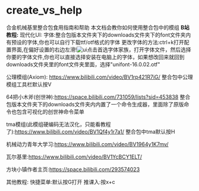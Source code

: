 # create_vs_help
合金机械基里整合包食用指南和帮助
本文档会教你如何使用整合包中的模组
**B站教程:**
现代化UI:
字体:整合包版本文件夹下的downloads文件夹下的font文件夹内有预设的字体,你也可以自行下载ttf/otf格式的字体
更改字体的方法:ctrl+k打开配置界面,在偏好设置的右边左滑!![ui](https://github.com/user-attachments/assets/7dc964ed-139a-4ba3-aa95-e2de24d0ba42)点击首选字体家族，打开字体文件，然后选择你要的字体文件,你也可以直接选择安装在电脑上的字体，如果想改回来就回到downloads文件夹里的font文件夹里面，选择"unifont-16.0.02.otf"

公理模组(Axiom): https://www.bilibili.com/video/BV1rp421R7iG/
整合包中公理模组工具栏默认按V

64把小木斧(创世神):https://space.bilibili.com/731059/lists?sid=453838
整合包版本文件夹下的downloads文件夹内内置了一个命令生成器，里面除了原版命令也包含可视化的创世神命令菜单

tma模组(此模组硬编码无法汉化，只能看教程了):https://www.bilibili.com/video/BV1Qf4y1r7a1/
整合包中tma默认按H

机械动力青年大学习:https://www.bilibili.com/video/BV1964y1K7mv/

瓦尔基里:https://www.bilibili.com/video/BV1YcBCY1ELT/

方块小镇作者主页:https://space.bilibili.com/293574023

其他教程:
快捷菜单:默认按G打开
推课入:按x+c
